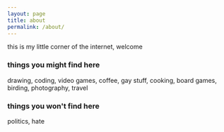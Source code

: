 ```yaml
---
layout: page
title: about
permalink: /about/
---
```


this is my little corner of the internet, welcome

### things you might find here

drawing, coding, video games, coffee, gay stuff, cooking, board games, birding, photography, travel

### things you won't find here

politics, hate